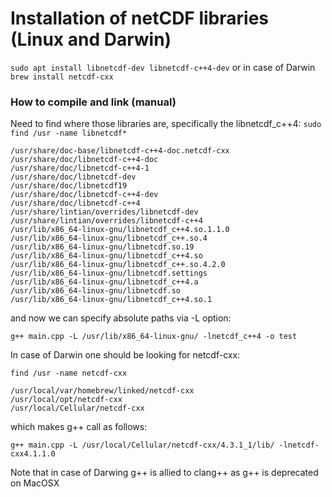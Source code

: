 # Installation of netCDF libraries (Linux and Darwin)

`sudo apt install libnetcdf-dev libnetcdf-c++4-dev`
 or in case of Darwin
`brew install netcdf-cxx`

### How to compile and link (manual)
Need to find where those libraries are, specifically the libnetcdf_c++4:
`sudo find /usr -name libnetcdf*`

```
/usr/share/doc-base/libnetcdf-c++4-doc.netcdf-cxx
/usr/share/doc/libnetcdf-c++4-doc
/usr/share/doc/libnetcdf-c++4-1
/usr/share/doc/libnetcdf-dev
/usr/share/doc/libnetcdf19
/usr/share/doc/libnetcdf-c++4-dev
/usr/share/doc/libnetcdf-c++4
/usr/share/lintian/overrides/libnetcdf-dev
/usr/share/lintian/overrides/libnetcdf-c++4
/usr/lib/x86_64-linux-gnu/libnetcdf_c++4.so.1.1.0
/usr/lib/x86_64-linux-gnu/libnetcdf_c++.so.4
/usr/lib/x86_64-linux-gnu/libnetcdf.so.19
/usr/lib/x86_64-linux-gnu/libnetcdf_c++4.so
/usr/lib/x86_64-linux-gnu/libnetcdf_c++.so.4.2.0
/usr/lib/x86_64-linux-gnu/libnetcdf.settings
/usr/lib/x86_64-linux-gnu/libnetcdf_c++4.a
/usr/lib/x86_64-linux-gnu/libnetcdf.so
/usr/lib/x86_64-linux-gnu/libnetcdf_c++4.so.1
```

and now we  can specify absolute paths via -L option:

`g++ main.cpp -L /usr/lib/x86_64-linux-gnu/ -lnetcdf_c++4 -o test`

In case of Darwin one should be looking for netcdf-cxx:

`find /usr -name netcdf-cxx`

```
/usr/local/var/homebrew/linked/netcdf-cxx
/usr/local/opt/netcdf-cxx
/usr/local/Cellular/netcdf-cxx
```

which makes g++ call as follows:

`g++ main.cpp -L /usr/local/Cellular/netcdf-cxx/4.3.1_1/lib/ -lnetcdf-cxx4.1.1.0`

Note that in case of Darwing g++ is allied to clang++ as g++ is deprecated on MacOSX